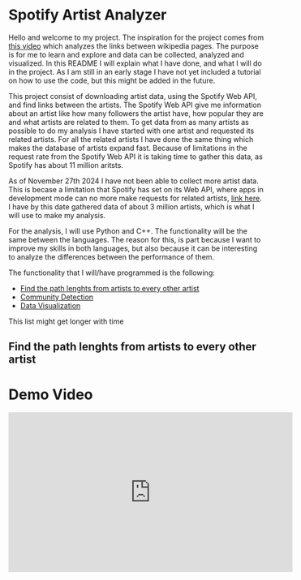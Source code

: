 # Spotify Artist Analyzer

Hello and welcome to my project. The inspiration for the project comes from [this video](https://www.youtube.com/watch?v=JheGL6uSF-4&t=348s) which analyzes the links between wikipedia pages. The purpose is for me to learn and explore and data can be collected, analyzed and visualized. In this README I will explain what I have done, and what I will do in the project. As I am still in an early stage I have not yet included a tutorial on how to use the code, but this might be added in the future. 

This project consist of downloading artist data, using the Spotify Web API, and find links between the artists. The Spotify Web API give me information about an artist like how many followers the artist have, how popular they are and what artists are related to them. To get data from as many artists as possible to do my analysis I have started with one artist and requested its related artists. For all the related artists I have done the same thing which makes the database of artists expand fast. Because of limitations in the request rate from the Spotify Web API it is taking time to gather this data, as Spotify has about 11 million aritsts. 

As of November 27th 2024 I have not been able to collect more artist data. This is becase a limitation that Spotify has set on its Web API, where apps in development mode can no more make requests for related artists, [link here](https://developer.spotify.com/blog/2024-11-27-changes-to-the-web-api). I have by this date gathered data of about 3 million artists, which is what I will use to make my analysis. 

For the analysis, I will use Python and C++. The functionality will be the same between the languages. The reason for this, is part because I want to improve my skills in both languages, but also because it can be interesting to analyze the differences between the performance of them.

The functionality that I will/have programmed is the following:
* [Find the path lenghts from artists to every other artist](#find-the-path-lenghts-from-artists-to-every-other-artist)
* [Community Detection](#community-detection)
* [Data Visualization](#data-visualization)

This list might get longer with time


## Find the path lenghts from artists to every other artist
# Demo Video

<iframe width="560" height="315" src="https://youtu.be/Q3XC9idfRwA" frameborder="0" allowfullscreen>(https://github.com/user-attachments/assets/cdf439fc-460b-4fa6-8312-f28eeb4683ca)


Just like in the Wikipedia graph video, I want to see what the longest paths are between artists. Since it is not time feasible to find the paths from every artist to every other artist in the database I will probably do this for about 10 000 artists, which should give me good enough data.
The code for the search is done through a bfs algoritm. I have done this in Python ([search_methods.py](data_analysis/search_methods.py))but not yet in C++. 

## Community Detection
I will do some kind of community detecion of the artists. I have not yet decided on what data I will base this on, but it will probably be on genres or popularity. I will probably use the Leiden Algoritm for the community detection. 

## Data Visualization
I will create some kind of graph to visialize the data, based on the community detection.









